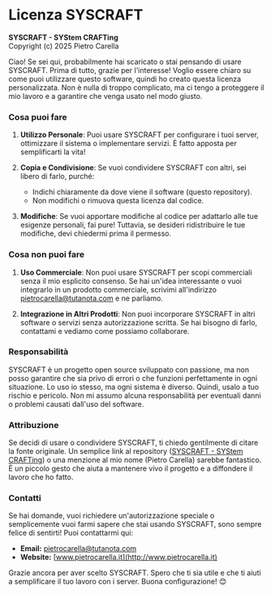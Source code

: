 # Licenza SYSCRAFT

**SYSCRAFT - SYStem CRAFTing**  
Copyright (c) 2025 Pietro Carella  

Ciao! Se sei qui, probabilmente hai scaricato o stai pensando di usare SYSCRAFT. Prima di tutto, grazie per l'interesse! Voglio essere chiaro su come puoi utilizzare questo software, quindi ho creato questa licenza personalizzata. Non è nulla di troppo complicato, ma ci tengo a proteggere il mio lavoro e a garantire che venga usato nel modo giusto.

### Cosa puoi fare

1. **Utilizzo Personale**: Puoi usare SYSCRAFT per configurare i tuoi server, ottimizzare il sistema o implementare servizi. È fatto apposta per semplificarti la vita!

2. **Copia e Condivisione**: Se vuoi condividere SYSCRAFT con altri, sei libero di farlo, purché:  
   - Indichi chiaramente da dove viene il software (questo repository).  
   - Non modifichi o rimuova questa licenza dal codice.  

3. **Modifiche**: Se vuoi apportare modifiche al codice per adattarlo alle tue esigenze personali, fai pure! Tuttavia, se desideri ridistribuire le tue modifiche, devi chiedermi prima il permesso.

### Cosa non puoi fare

1. **Uso Commerciale**: Non puoi usare SYSCRAFT per scopi commerciali senza il mio esplicito consenso. Se hai un'idea interessante o vuoi integrarlo in un prodotto commerciale, scrivimi all'indirizzo [pietrocarella@tutanota.com](mailto:pietrocarella@tutanota.com) e ne parliamo.

2. **Integrazione in Altri Prodotti**: Non puoi incorporare SYSCRAFT in altri software o servizi senza autorizzazione scritta. Se hai bisogno di farlo, contattami e vediamo come possiamo collaborare.

### Responsabilità

SYSCRAFT è un progetto open source sviluppato con passione, ma non posso garantire che sia privo di errori o che funzioni perfettamente in ogni situazione. Lo uso io stesso, ma ogni sistema è diverso. Quindi, usalo a tuo rischio e pericolo. Non mi assumo alcuna responsabilità per eventuali danni o problemi causati dall'uso del software.

### Attribuzione

Se decidi di usare o condividere SYSCRAFT, ti chiedo gentilmente di citare la fonte originale. Un semplice link al repository ([SYSCRAFT - SYStem CRAFTing](https://github.com/pietrocarella/syscraft-zero)) o una menzione al mio nome (Pietro Carella) sarebbe fantastico. È un piccolo gesto che aiuta a mantenere vivo il progetto e a diffondere il lavoro che ho fatto.

### Contatti

Se hai domande, vuoi richiedere un'autorizzazione speciale o semplicemente vuoi farmi sapere che stai usando SYSCRAFT, sono sempre felice di sentirti! Puoi contattarmi qui:  
- **Email:** [pietrocarella@tutanota.com](mailto:pietrocarella@tutanota.com)  
- **Website:** [www.pietrocarella.it](http://www.pietrocarella.it)  

Grazie ancora per aver scelto SYSCRAFT. Spero che ti sia utile e che ti aiuti a semplificare il tuo lavoro con i server. Buona configurazione! 😊
